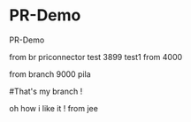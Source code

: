 # PR-Demo
PR-Demo

from br priconnector
test 3899
test1
from 4000

from branch 9000
pila

#That's my branch !

oh how i like it !
from jee
